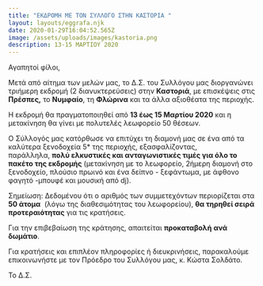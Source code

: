 ```yaml
---
title: "ΕΚΔΡΟΜΗ ΜΕ ΤΟΝ ΣΥΛΛΟΓΟ ΣΤΗΝ ΚΑΣΤΟΡΙΑ "
layout: layouts/eggrafa.njk
date: 2020-01-29T16:04:52.565Z
image: /assets/uploads/images/kastoria.png
description: 13-15 ΜΑΡΤΙΟΥ 2020
---
```

Αγαπητοί φίλοι,

Μετά από αίτημα των μελών μας, το Δ.Σ. του Συλλόγου μας διοργανώνει τριήμερη εκδρομή (2 διανυκτερεύσεις) στην **Καστοριά**, με επισκέψεις στις **Πρέσπες,** το **Νυμφαίο**, τη **Φλώρινα** και τα άλλα αξιοθέατα της περιοχής.

Η εκδρομή θα πραγματοποιηθεί από **13 έως 15 Μαρτίου 2020** και η μετακίνηση θα γίνει με πολυτελές λεωφορείο 50 θέσεων.

Ο Σύλλογός μας κατόρθωσε να επιτύχει τη διαμονή μας σε ένα από τα καλύτερα ξενοδοχεία 5* της περιοχής, εξασφαλίζοντας, παράλληλα, **πολύ ελκυστικές και ανταγωνιστικές τιμές για όλο το πακέτο της εκδρομής** (μετακίνηση με το λεωφορείο, 2ήμερη διαμονή στο ξενοδοχείο, πλούσιο πρωινό και ένα δείπνο - ξεφάντωμα, με άφθονο φαγητό -μπουφέ και μουσική από dj).

Σημείωση: Δεδομένου ότι ο αριθμός των συμμετεχόντων περιορίζεται στα **50 άτομα**  (λόγω της διαθεσιμότητας του λεωφορείου), **θα τηρηθεί σειρά προτεραιότητας** για τις κρατήσεις. 

Για την επιβεβαίωση της κράτησης, απαιτείται **προκαταβολή** **ανά δωμάτιο**.

Για κρατήσεις και επιπλέον πληροφορίες ή διευκρινήσεις, παρακαλούμε επικοινωνήστε με τον Πρόεδρο του Συλλόγου μας, κ. Κώστα Σολδάτο.

Το Δ.Σ.
